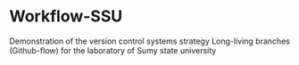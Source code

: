 # Workflow-SSU
Demonstration of the version control systems strategy Long-living branches (Github-flow) for the laboratory of Sumy state university
